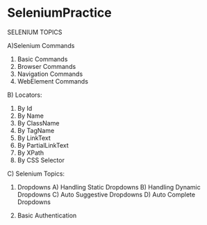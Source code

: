 # SeleniumPractice


SELENIUM TOPICS

A)Selenium Commands
  1. Basic Commands
  2. Browser Commands
  3. Navigation Commands
  4. WebElement Commands

B) Locators:
  1. By Id
  2. By Name
  3. By ClassName
  4. By TagName
  5. By LinkText
  6. By PartialLinkText
  7. By XPath
  8. By CSS Selector
  
C) Selenium Topics:
  1) Dropdowns
    A) Handling Static Dropdowns
    B) Handling Dynamic Dropdowns
    C) Auto Suggestive Dropdowns
    D) Auto Complete Dropdowns
  
  2) Basic Authentication

